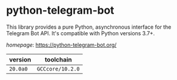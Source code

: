 # python-telegram-bot

This library provides a pure Python, asynchronous interface for the Telegram Bot API.  It's compatible with Python versions 3.7+.

*homepage*: <https://python-telegram-bot.org/>

version | toolchain
--------|----------
``20.0a0`` | ``GCCcore/10.2.0``
